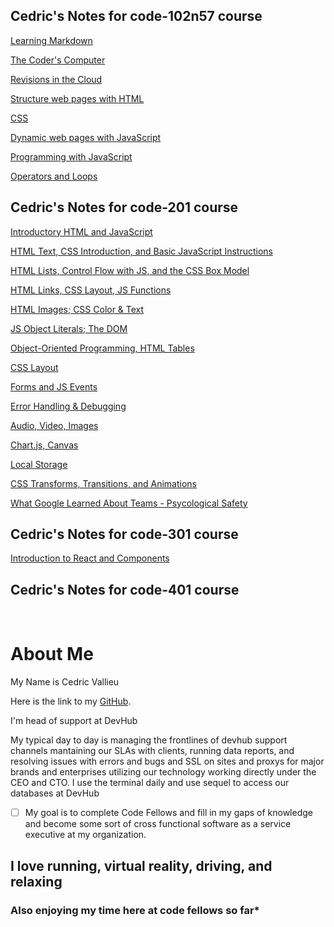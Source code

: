 ## Cedric's Notes for code-102n57 course

[Learning Markdown](markdown.md)
<br>

[The Coder's Computer](TheCodersComputer.md)
<br>

[Revisions in the Cloud](revisions.md)
<br>

[Structure web pages with HTML](html.markdown.md)

[CSS](CSS.md)

[Dynamic web pages with JavaScript](dynamic-web-pages-with-javascript.md)

[Programming with JavaScript](programming-with-javascript.md)

[Operators and Loops](operators-and-loops.md)

## Cedric's Notes for code-201 course


[Introductory HTML and JavaScript](class-01.md)

[HTML Text, CSS Introduction, and Basic JavaScript Instructions](class-02.md)

[HTML Lists, Control Flow with JS, and the CSS Box Model](class-03.md)

[HTML Links, CSS Layout, JS Functions](class-04.md)

[HTML Images; CSS Color & Text](class-05.md)

[JS Object Literals; The DOM](class-06.md)

[Object-Oriented Programming, HTML Tables](class-07.md)

[CSS Layout](class-08.md)

[Forms and JS Events](class-09.md)

[Error Handling & Debugging](class-10.md)

[Audio, Video, Images](class-11.md)

[Chart.js, Canvas](class-12.md)

[Local Storage](class-13.md)

[CSS Transforms, Transitions, and Animations](class-14.md)

[What Google Learned About Teams - Psycological Safety](class-15.md)

## Cedric's Notes for code-301 course
[Introduction to React and Components](into-react-componets.md)

## Cedric's Notes for code-401 course
<br>

# About Me

My Name is Cedric Vallieu

Here is the link to my [GitHub](https://github.com/Smacksmack206).

I'm head of support at DevHub 

My typical day to day is managing the frontlines of devhub support channels mantaining our SLAs with clients, running data reports, and resolving issues with errors and bugs and SSL on sites and proxys for major brands and enterprises utilizing our technology working directly under the CEO and CTO.
I use the terminal daily and use sequel to access our databases at DevHub

- [ ]  My goal is to complete Code Fellows and fill in my gaps of knowledge and become some sort of cross functional software as a service executive at my organization. 

## I love running, virtual reality, driving, and relaxing


### Also enjoying my time here at code fellows so far*
